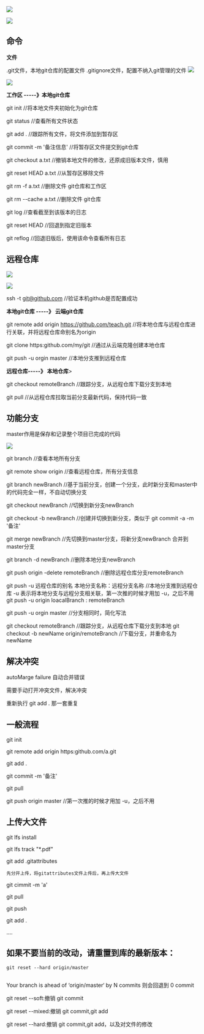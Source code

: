 ![](.\images\img\Snipaste_2024-04-12_15-58-33.png)

![](.\images\img\Snipaste_2024-04-12_15-57-48.png)

## 命令

<b>文件</b>

.git文件，本地git仓库的配置文件
.gitignore文件，配置不纳入git管理的文件
![](.\images\img\Snipaste_2024-04-12_17-19-13.png)

![](.\images\img\Snipaste_2024-04-12_17-23-36.png)

<b> 工作区 -----》本地git仓库 </b>

git init   //将本地文件夹初始化为git仓库

git status  //查看所有文件状态

git add .  //跟踪所有文件，将文件添加到暂存区

git commit -m '备注信息'   //将暂存区文件提交到git仓库

git checkout a.txt    //撤销本地文件的修改，还原成旧版本文件，慎用

git reset HEAD a.txt   //从暂存区移除文件

git rm -f a.txt   //删除文件  git仓库和工作区

git rm --cache a.txt    //删除文件  git仓库

git log    //查看截至到该版本的日志

git reset HEAD <CommitID>   //回退到指定旧版本

git  reflog  //回退旧版后，使用该命令查看所有日志



## 远程仓库

![](.\images\img\Snipaste_2024-04-12_19-18-48.png)

![](.\images\img\Snipaste_2024-04-12_19-36-24.png)

ssh -t git@github.com    //验证本机github是否配置成功

<b>本地git仓库 -----》 云端git仓库</b>

git remote add origin https://github.com/teach.git     //将本地仓库与远程仓库进行关联，并将远程仓库命别名为origin

git clone https:github.com/my/git    //通过从云端克隆创建本地仓库

git push -u orgin  master   //本地分支推到远程仓库

<b>远程仓库-----》 本地仓库</b>>

git checkout remoteBranch  //跟踪分支，从远程仓库下载分支到本地

git pull   //从远程仓库拉取当前分支最新代码，保持代码一致


## 功能分支

master作用是保存和记录整个项目已完成的代码

![](.\images\img\Snipaste_2024-04-12_20-55-05.png)

git branch    //查看本地所有分支

git remote show origin   //查看远程仓库，所有分支信息

git branch newBranch    //基于当前分支，创建一个分支，此时新分支和master中的代码完全一样，不自动切换分支

git checkout newBranch   //切换到新分支newBranch   

git checkout -b newBranch     //创建并切换到新分支，类似于 git commit -a -m '备注'

git merge newBranch     //先切换到master分支，将新分支newBranch   合并到master分支

git branch -d newBranch   //删除本地分支newBranch   

git push origin -delete remoteBranch    //删除远程仓库分支remoteBranch    

git push -u  远程仓库的别名  本地分支名称：远程分支名称     //本地分支推到远程仓库     -u 表示将本地分支与远程分支相关联，第一次推的时候才用加 -u，之后不用
git push -u origin   loacalBranch  :    remoteBranch

git push -u orgin  master   //分支相同时，简化写法

git checkout remoteBranch  //跟踪分支，从远程仓库下载分支到本地
git checkout -b newName origin/remoteBranch    //下载分支，并重命名为newName




## 解决冲突

autoMarge  failure  自动合并错误

需要手动打开冲突文件，解决冲突

重新执行 git add .   那一套重复

## 一般流程

git init 

git remote add origin https:github.com/a.git

git add .

git commit -m '备注'

git pull

git push  origin master    //第一次推的时候才用加 -u，之后不用

## 上传大文件

git lfs install

git lfs track "*.pdf"

git add .gitattributes

`先分开上传，将gitattributes文件上传后，再上传大文件`

git cimmit -m 'a'

git pull 

git push

git add . 

....



## 如果不要当前的改动，请重置到库的最新版本：

```
git reset --hard origin/master


```

Your branch is ahead of ‘origin/master‘ by N commits    则会回退到 0 commit



git reset --soft:撤销 git commit

git reset --mixed:撤销 git commit,git add

git reset --hard:撤销 git commit,git add，以及对文件的修改

